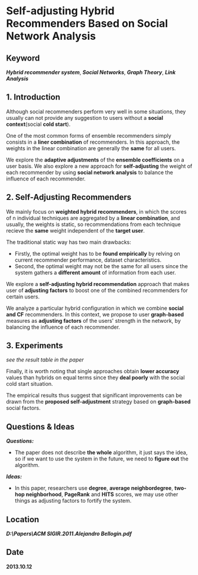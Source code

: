 # Self-adjusting Hybrid Recommenders Based on Social Network Analysis

## Keyword
***Hybrid recommender system***, ***Social Networks***, ***Graph Theory***, ***Link Analysis***

## 1. Introduction
Although social recommenders perform very well in some situations, they usually can not provide any suggestion to users without a **social context**(social **cold start**).

One of the most common forms of ensemble recommenders simply consists in a **liner combination** of recommenders. In this approach, the weights in the linear combination are generally the **same** for all users.

We explore the **adaptive adjustments** of the **ensemble coefficients** on a user basis. We also explore a new approach for **self-adjusting** the weight of each recommender by using **social network analysis** to balance the influence of each recommender.

## 2. Self-Adjusting Recommenders
We mainly focus on **weighted hybrid recommenders**, in which the scores of n individual techniques are aggregated by a **linear combination**, and usually, the weights is static, so recommendations from each technique recieve the **same** weight independent of the **target user**.

The traditional static way has two main drawbacks:

- Firstly, the optimal weight has to be **found empirically** by relving on current recommender performance, dataset characteristics.
- Second, the optimal weight may not be the same for all users since the system gathers a **different amount** of information from each user.

We explore a **self-adjusting hybrid recommendation** approach that makes user of **adjusting factors** to boost one of the combined recommenders for certain users.

We analyze a particular hybrid configuration in which we combine **social and CF** recommenders. In this context, we propose to user **graph-based** measures as **adjusting factors** of the users' strength in the network, by balancing the influence of each recommender.

## 3. Experiments
*see the result table in the paper*

Finally, it is worth noting that single approaches obtain **lower accuracy** values than hybrids on equal terms since they **deal poorly** with the social cold start situation.

The empirical results thus suggest that significant improvements can be drawn from the **proposed self-adjustment** strategy based on **graph-based** social factors.

## Questions & Ideas
***Questions:***

- The paper does not describe **the whole** algorithm, it just says the idea, so if we want to use the system in the future, we need to **figure out** the algorithm.


***Ideas:***
- In this paper, researchers use **degree**, **average neighbordegree**, **two-hop neighborhood**, **PageRank** and **HITS** scores, we may use other things as adjusting factors to fortify the system.

## Location
***D:\Papers\ACM SIGIR.2011.Alejandro Bellogin.pdf***

## Date
**2013.10.12**

